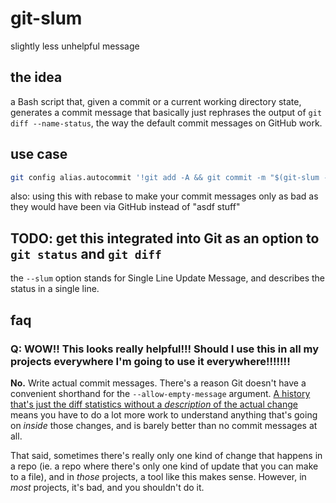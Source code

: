 # git-slum

slightly less unhelpful message

## the idea

a Bash script that, given a commit or a current working directory state, generates a commit message that basically just rephrases the output of `git diff --name-status`, the way the default commit messages on GitHub work.

## use case

```sh
git config alias.autocommit '!git add -A && git commit -m "$(git-slum --staged)"'
```

also: using this with rebase to make your commit messages only as bad as they would have been via GitHub instead of "asdf stuff"

## TODO: get this integrated into Git as an option to `git status` and `git diff`

the `--slum` option stands for Single Line Update Message, and describes the status in a single line.

## faq

### Q: WOW!! This looks really helpful!!! Should I use this in all my projects everywhere I'm going to use it everywhere!!!!!!!

**No.** Write actual commit messages. There's a reason Git doesn't have a convenient shorthand for the `--allow-empty-message` argument. [A history that's just the diff statistics without a *description* of the actual change](https://github.com/stuartpb/git-slum/commits/slummed/master) means you have to do a lot more work to understand anything that's going on *inside* those changes, and is barely better than no commit messages at all.

That said, sometimes there's really only one kind of change that happens in a repo (ie. a repo where there's only one kind of update that you can make to a file), and in *those* projects, a tool like this makes sense. However, in *most* projects, it's bad, and you shouldn't do it.
